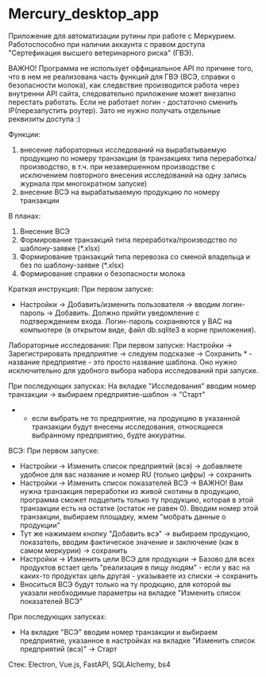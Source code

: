 # Mercury_desktop_app
Приложение для автоматизации рутины при работе с Меркурием.
Работоспособно при наличии аккаунта с правом доступа "Сертефикация высшего ветеринарного риска" (ГВЭ).

ВАЖНО! Программа не использует оффициальное API по причине того, что в нем не реализована часть функций для ГВЭ (ВСЭ, справки о безопасности молока), как следвствие производится работа через внутренни API сайта, следовательно приложение может внезапно перестать работать. Если не работает логин - достаточно сменить IP(перезапустить роутер). Зато не нужно получать отдельные реквизиты доступа :)

Функции:
1. внесение лабораторных исследований на вырабатываемую продукцию по номеру транзакции (в транзакциях типа переработка/производство, в т.ч. при незавершенном производстве с исключением повторного внесения исследований на одну запись журнала при многократном запуске)
2. внесение ВСЭ на вырабатываемую продукцию по номеру транзакции

В планах:
1. Внесение ВСЭ
2. Формирование транзакций типа переработка/производство по шаблону-заявке (*.xlsx)
3. Формирование транзакций типа перевозка со сменой владельца и без по шаблону-заявке (*.xlsx)
4. Формирование справки о безопасности молока

Краткая инструкция:
При первом запуске:
  - Настройки -> Добавить/изменить пользователя -> вводим логин-пароль -> Добавить. Должно прийти уведомление с подтверждением входа. Логин-пароль сохраняются у ВАС на    компьютере (в открытом виде, файл db.sqlite3 в корне приложения).

Лабораторные исследования:
При первом запуске:
    Настройки -> Зарегистрировать предприятие -> следуем подсказке -> Сохранить
    * - название предприятие - это просто название шаблона. Оно нужно исключительно для удобного выбора набора исследований при запуске.
  
При последующих запусках:
  На вкладке "Исследования" вводим номер транзакции -> выбираем предприятие-шаблон -> "Старт"
  * - если выбрать не то предприятие, на продукцию в указанной транзакции будут внесены исследования, относящиеся выбранному предприятию, будте аккуратны.

ВСЭ:
  При первом запуске:
  - Настройки -> Изменить список предприятий (всэ) -> добавляете удобное для вас название и номер RU (только цифры) -> сохранить
  - Настройки -> Изменить список показателей ВСЭ -> ВАЖНО! Вам нужна транзакция переработки из живой скотины в продукцию, программа сможет подцепить только ту продукцию, которая в этой транзакции есть на остатке (остаток не равен 0). Вводим номер этой транзакции, выбираем площадку, жмем "мобрать данные о продукции"
  - Тут же нажимаем кнопку "Добавить всэ" -> выбираем продукцию, показатель, вводим фактическое значение и заключение (как в самом меркурии) -> сохранить
  - Настройки -> Изменить цели ВСЭ для продукции -> Базово для всех продуктов встает цель "реализация в пищу людям" - если у вас на каких-то продуктах цель другая - указываете из списки -> сохранить
  - Вноситься ВСЭ будут только на ту продкцию, для которой вы указали необходимые параметры на вкладке "Изменить список показателей ВСЭ"
  
  При последующих запусках:
  - На вкладке "ВСЭ" вводим номер транзакции и выбираем предприятие, указанное в настройках на вкладке "Изменить список предприятий (всэ)" -> Старт
  

Стек: Electron, Vue.js, FastAPI, SQLAlchemy, bs4
